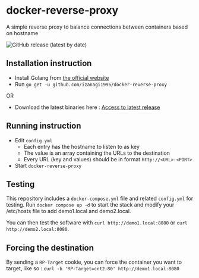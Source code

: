 # docker-reverse-proxy

A simple reverse proxy to balance connections between containers based on hostname

![GitHub release (latest by date)](https://img.shields.io/github/v/release/izanagi1995/docker-reverse-proxy?label=Latest%20release)

## Installation instruction

* Install Golang from [the official website](https://golang.org/)
* Run `go get -u github.com/izanagi1995/docker-reverse-proxy`

OR

* Download the latest binaries here : [Access to latest release](https://github.com/izanagi1995/docker-reverse-proxy/releases/latest)

## Running instruction

* Edit `config.yml`
  * Each entry has the hostname to listen to as key
  * The value is an array containing the URLs to the destination
  * Every URL (key and values) should be in format `http://<URL>:<PORT>`
* Start `docker-reverse-proxy`

## Testing

This repository includes a `docker-compose.yml` file and related `config.yml` for testing. Run `docker compose up -d` to start the stack and modify your /etc/hosts file to add demo1.local and demo2.local.

You can then test the software with `curl http://demo1.local:8080` or `curl http://demo2.local:8080`.

## Forcing the destination

By sending a `RP-Target` cookie, you can force the container you want to target, like so : `curl -b 'RP-Target=cnt2:80' http://demo1.local:8080`
